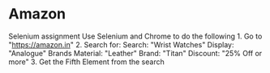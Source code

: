 # Amazon
Selenium assignment Use Selenium and Chrome to do the following 1. Go to "https://amazon.in" 2. Search for: Search: "Wrist Watches" Display: "Analogue" Brands Material: "Leather" Brand: "Titan" Discount: "25% Off or more" 3. Get the Fifth Element from the search
